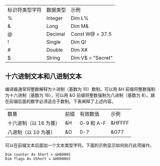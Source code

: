 <table>
<tr><td>标识符类型字符</td><td>数据类型</td><td>示例</td></tr>
<tr><td>%</td><td>Integer</td><td>Dim L%</td></tr>
<tr><td>&amp;</td><td>Long</td><td>Dim M&amp;</td></tr>
<tr><td>@</td><td>Decimal</td><td>Const W@ = 37.5</td></tr>
<tr><td>!</td><td>Single</td><td>Dim Q!</td></tr>
<tr><td>#</td><td>Double</td><td>Dim X#</td></tr>
<tr><td>$</td><td>String</td><td>Dim V$ = "Secret"</td></tr>
</table>

## 十六进制文本和八进制文本

编译器通常将整数解释为十进制（基数为 10）数制。可以用 &H 前缀将整数强制为十六进制（基数为 16），可以用 &O 前缀将整数强制为八进制（基数为 8）。跟在前缀后面的数字必须适合于数制。下表阐释了上述内容。
<table>
<tr><td>数基</td><td>前缀</td><td>有效数值</td><td>示例</td></tr>
<tr><td>十六进制（以 16 为基）</td><td>&amp;H</td><td>0-9 和 A-F</td><td>&amp;HFFFF</td></tr>
<tr><td>八进制（以 10 为基）</td><td>&amp;O</td><td>0-7</td><td>&amp;O77</td></tr>
</table>
可以在前缀文本后面加一个文本类型字符。下面的示例显示如何执行此项操作。

```vb.net
Dim counter As Short = &H8000S
Dim flags As UShort = &H8000US
```